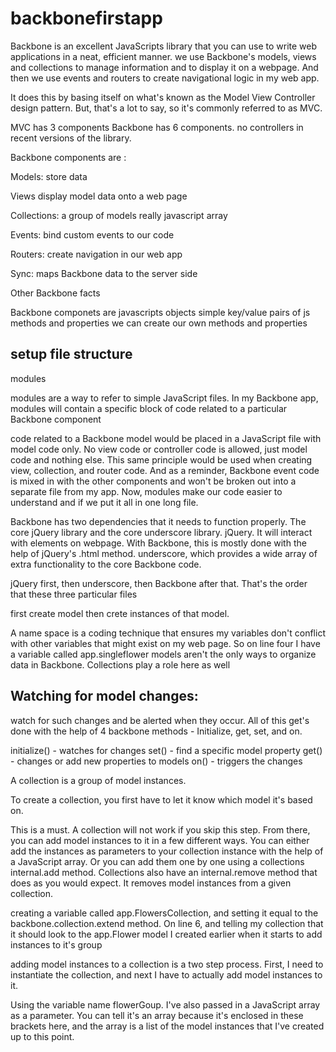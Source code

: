 # backbonefirstapp

Backbone is an excellent JavaScripts library that you can use to write web applications in a neat, efficient manner. we  use Backbone's models, views and collections to manage  information and to display it on a webpage. And then we use events and routers to create navigational logic in my web app.

 It does this by basing itself on what's known as the Model View Controller design pattern. But, that's a lot to say, so it's commonly referred to as MVC.

 MVC has 3 components Backbone has 6 components.
 no controllers in recent versions of the library.


 Backbone components are :

 Models: store data 

 Views display model data onto a web page

 Collections: a group of models really javascript 		array

 Events: bind custom events to our code 

 Routers: create navigation in our web app


 Sync: maps Backbone data to the server side

 Other Backbone facts

 Backbone componets are javascripts objects
 simple key/value pairs of js methods and properties 
 we can create our own methods and properties 

 setup file structure
 ------------------
 modules

  modules are a way to refer to simple JavaScript files. In my Backbone app, modules will contain a specific block of code related to a particular Backbone component

  code related to a Backbone model would be placed in a JavaScript file with model code only. No view code or controller code is allowed, just model code and nothing else. This same principle would be used when creating view, collection, and router code. And as a reminder, Backbone event code is mixed in with the other components and won't be broken out into a separate file from my app. Now, modules make our code easier to understand and if we put it all in one long file.

  <script src="js/libs/jquery-3.2.0.min.js"></script> 
  <script src="js/libs/underscore-min.js"></script> 
  <script src="js/libs/backbone-min.js"></script> 

Backbone has two dependencies that it needs to function properly. The core jQuery library and the core underscore library.  jQuery. It will  interact with elements on  webpage. With Backbone, this is mostly done with the help of jQuery's .html method. underscore, which provides a wide array of extra functionality to the core Backbone code.



 jQuery first, then underscore, then Backbone after that. That's the order that these three particular files




first create model then crete instances of that model.

A name space is a coding technique that ensures my variables don't conflict with other variables that might exist on my web page. So on line four I have a variable called app.singleflower 
models aren't the only ways to organize data in Backbone. Collections play a role here as well

Watching for model changes:
-----------------------------

watch for such changes and be alerted when they occur. All of this get's done with the help of 4 backbone methods - Initialize, get, set, and on.

initialize() - watches for changes
set() - find a specific model property
get() - changes or add new properties to models
on() - triggers the changes

 A collection is a group of model instances.

 To create a collection, you first have to let it know which model it's based on.

This is a must. A collection will not work if you skip this step. From there, you can add model instances to it in a few different ways. You can either add the instances as parameters to your collection instance with the help of a JavaScript array. Or you can add them one by one using a collections internal.add method. Collections also have an internal.remove method that does as you would expect. It removes model instances from a given collection.

creating a variable called app.FlowersCollection, and setting it equal to the backbone.collection.extend method. On line 6, and telling my collection that it should look to the app.Flower model I created earlier when it starts to add instances to it's group

adding model instances to a collection is a two step process. First, I need to instantiate the collection, and next I have to actually add model instances to it.

Using the variable name flowerGoup. I've also passed in a JavaScript array as a parameter. You can tell it's an array because it's enclosed in these brackets here, and the array is a list of the model instances that I've created up to this point.
